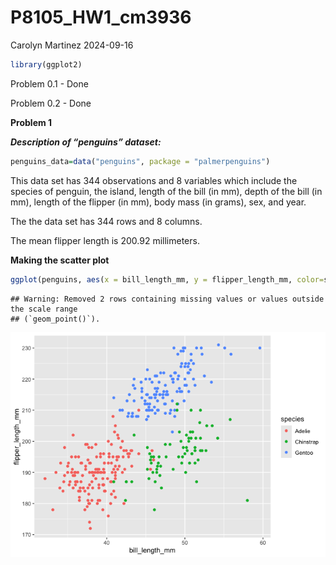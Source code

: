 P8105_HW1_cm3936
================
Carolyn Martinez
2024-09-16

``` r
library(ggplot2)
```

Problem 0.1 - Done

Problem 0.2 - Done

**Problem 1**

***Description of “penguins” dataset:***

``` r
penguins_data=data("penguins", package = "palmerpenguins")
```

This data set has 344 observations and 8 variables which include the
species of penguin, the island, length of the bill (in mm), depth of the
bill (in mm), length of the flipper (in mm), body mass (in grams), sex,
and year.

The the data set has 344 rows and 8 columns.

The mean flipper length is 200.92 millimeters.

**Making the scatter plot**

``` r
ggplot(penguins, aes(x = bill_length_mm, y = flipper_length_mm, color=species)) + geom_point()
```

    ## Warning: Removed 2 rows containing missing values or values outside the scale range
    ## (`geom_point()`).

![](p8105_hw1_cm3936_files/figure-gfm/flippervbill_scatter-1.png)<!-- -->
